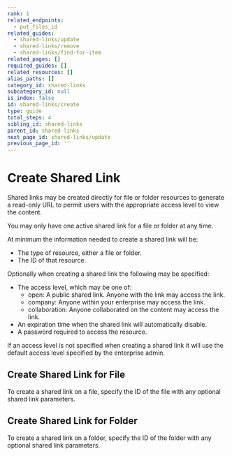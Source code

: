 ```yaml
---
rank: 1
related_endpoints:
  - put_files_id
related_guides:
  - shared-links/update
  - shared-links/remove
  - shared-links/find-for-item
related_pages: []
required_guides: []
related_resources: []
alias_paths: []
category_id: shared-links
subcategory_id: null
is_index: false
id: shared-links/create
type: guide
total_steps: 4
sibling_id: shared-links
parent_id: shared-links
next_page_id: shared-links/update
previous_page_id: ''
---
```


# Create Shared Link

Shared links may be created directly for file or folder resources to generate a
read-only URL to permit users with the appropriate access level to view the
content.

<Message type='notice'>

You may only have one active shared link for a file or folder at any time.

</Message>

At minimum the information needed to create a shared link will be:

* The type of resource, either a file or folder.
* The ID of that resource.

Optionally when creating a shared link the following may be specified:

* The access level, which may be one of:
  * open: A public shared link. Anyone with the link may access the link.
  * company: Anyone within your enterprise may access the link.
  * collaboration: Anyone collaborated on the content may access the link.
* An expiration time when the shared link will automatically disable.
* A password required to access the resource.

<Message type='notice'>

If an access level is not specified when creating a shared link it will use
the default access level specified by the enterprise admin.

</Message>

## Create Shared Link for File

To create a shared link on a file, specify the ID of the file with any optional
shared link parameters.

<Samples id='put_files_id_shared_link_create' >

</Samples>

## Create Shared Link for Folder

To create a shared link on a folder, specify the ID of the folder with any
optional shared link parameters.

<Samples id='put_folders_id_shared_link_create' >

</Samples>
